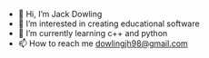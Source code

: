 - 👋 Hi, I’m Jack Dowling
- 👀 I’m interested in creating educational software
- 🌱 I’m currently learning c++ and python
- 📫 How to reach me dowlingjh98@gmail.com

<!---
JackDowling-0/JackDowling-0 is a ✨ special ✨ repository because its `README.md` (this file) appears on your GitHub profile.
You can click the Preview link to take a look at your changes.
--->
